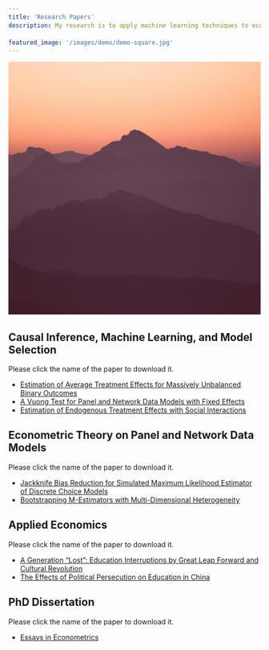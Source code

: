 ```yaml
---
title: 'Research Papers'
description: My research is to apply machine learning techniques to economic studies. I worked on different data structure models, including panel, cross-sectional, time series, and network data. I have published academic papers in top econometric journals. Please click here to see more details, download my Ph.D. dissertation and research papers.

featured_image: '/images/demo/demo-square.jpg'
---
```

![](/images/demo/demo-square.jpg)

## Causal Inference, Machine Learning, and Model Selection

Please click the name of the paper to download it.

* [Estimation of Average Treatment Effects for Massively Unbalanced Binary Outcomes](https://github.com/Lilyliu8262/Lily-s-Website/blob/main/Paper/Rare_Events.pdf)
* [A Vuong Test for Panel and Network Data Models with Fixed Effects](https://github.com/Lilyliu8262/Lily-s-Website/blob/main/Paper/Selection_Test.pdf)
* [Estimation of Endogenous Treatment Effects with Social Interactions](https://github.com/Lilyliu8262/Lily-s-Website/blob/main/Paper/Network_Effects.pdf)

## Econometric Theory on Panel and Network Data Models

Please click the name of the paper to download it.

* [Jackknife Bias Reduction for Simulated Maximum Likelihood Estimator of Discrete Choice Models](https://github.com/Lilyliu8262/Lily-s-Website/blob/main/Paper/Jackknife.pdf)
* [Bootstrapping M-Estimators with Multi-Dimensional Heterogeneity](https://github.com/Lilyliu8262/Lily-s-Website/blob/main/Paper/Bootstrap.pdf)

## Applied Economics

Please click the name of the paper to download it.

* [A Generation “Lost”: Education Interruptions by Great Leap Forward and Cultural Revolution](https://github.com/Lilyliu8262/Lily-s-Website/blob/main/Paper/Education.pdf)
* [The Effects of Political Persecution on Education in China](https://github.com/Lilyliu8262/Lily-s-Website/blob/main/Paper/Political_Persecution.pdf)

## PhD Dissertation

Please click the name of the paper to download it.
* [Essays in Econometrics](https://github.com/Lilyliu8262/Lily-s-Website/blob/main/Paper/Essays_in_Econometrics.pdf)




